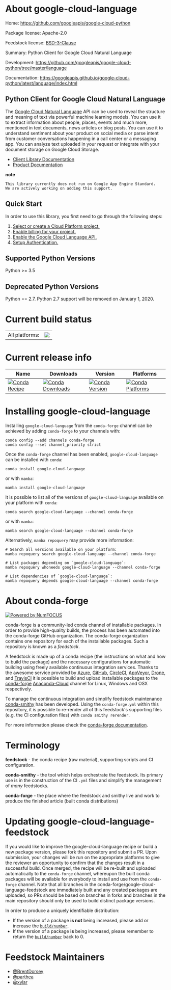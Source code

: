 About google-cloud-language
===========================

Home: https://github.com/googleapis/google-cloud-python

Package license: Apache-2.0

Feedstock license: [BSD-3-Clause](https://github.com/conda-forge/google-cloud-language-feedstock/blob/master/LICENSE.txt)

Summary: Python Client for Google Cloud Natural Language

Development: https://github.com/googleapis/google-cloud-python/tree/master/language

Documentation: https://googleapis.github.io/google-cloud-python/latest/language/index.html

Python Client for Google Cloud Natural Language
-------------------------

The [Google Cloud Natural Language](https://cloud.google.com/natural-language/) API can be used to reveal the
structure and meaning of text via powerful machine
learning models. You can use it to extract information about
people, places, events and much more, mentioned in text documents,
news articles or blog posts. You can use it to understand
sentiment about your product on social media or parse intent from
customer conversations happening in a call center or a messaging
app. You can analyze text uploaded in your request or integrate
with your document storage on Google Cloud Storage.

- [Client Library Documentation](https://googleapis.github.io/google-cloud-python/latest/language/index.html)
- [Product Documentation](https://cloud.google.com/language/docs)

**note**

    This library currently does not run on Google App Engine Standard.
    We are actively working on adding this support.

Quick Start
-----------

In order to use this library, you first need to go through the following steps:

1. [Select or create a Cloud Platform project.](https://console.cloud.google.com/project)
2. [Enable billing for your project.](https://cloud.google.com/billing/docs/how-to/modify-project#enable_billing_for_a_project)
3. [Enable the Google Cloud Language API.](https://cloud.google.com/natural-language)
4. [Setup Authentication.](https://googleapis.github.io/google-cloud-python/latest/core/auth.html)

Supported Python Versions
-----------
Python >= 3.5

Deprecated Python Versions
-----------
Python == 2.7. Python 2.7 support will be removed on January 1, 2020.


Current build status
====================


<table><tr><td>All platforms:</td>
    <td>
      <a href="https://dev.azure.com/conda-forge/feedstock-builds/_build/latest?definitionId=6611&branchName=master">
        <img src="https://dev.azure.com/conda-forge/feedstock-builds/_apis/build/status/google-cloud-language-feedstock?branchName=master">
      </a>
    </td>
  </tr>
</table>

Current release info
====================

| Name | Downloads | Version | Platforms |
| --- | --- | --- | --- |
| [![Conda Recipe](https://img.shields.io/badge/recipe-google--cloud--language-green.svg)](https://anaconda.org/conda-forge/google-cloud-language) | [![Conda Downloads](https://img.shields.io/conda/dn/conda-forge/google-cloud-language.svg)](https://anaconda.org/conda-forge/google-cloud-language) | [![Conda Version](https://img.shields.io/conda/vn/conda-forge/google-cloud-language.svg)](https://anaconda.org/conda-forge/google-cloud-language) | [![Conda Platforms](https://img.shields.io/conda/pn/conda-forge/google-cloud-language.svg)](https://anaconda.org/conda-forge/google-cloud-language) |

Installing google-cloud-language
================================

Installing `google-cloud-language` from the `conda-forge` channel can be achieved by adding `conda-forge` to your channels with:

```
conda config --add channels conda-forge
conda config --set channel_priority strict
```

Once the `conda-forge` channel has been enabled, `google-cloud-language` can be installed with `conda`:

```
conda install google-cloud-language
```

or with `mamba`:

```
mamba install google-cloud-language
```

It is possible to list all of the versions of `google-cloud-language` available on your platform with `conda`:

```
conda search google-cloud-language --channel conda-forge
```

or with `mamba`:

```
mamba search google-cloud-language --channel conda-forge
```

Alternatively, `mamba repoquery` may provide more information:

```
# Search all versions available on your platform:
mamba repoquery search google-cloud-language --channel conda-forge

# List packages depending on `google-cloud-language`:
mamba repoquery whoneeds google-cloud-language --channel conda-forge

# List dependencies of `google-cloud-language`:
mamba repoquery depends google-cloud-language --channel conda-forge
```


About conda-forge
=================

[![Powered by
NumFOCUS](https://img.shields.io/badge/powered%20by-NumFOCUS-orange.svg?style=flat&colorA=E1523D&colorB=007D8A)](https://numfocus.org)

conda-forge is a community-led conda channel of installable packages.
In order to provide high-quality builds, the process has been automated into the
conda-forge GitHub organization. The conda-forge organization contains one repository
for each of the installable packages. Such a repository is known as a *feedstock*.

A feedstock is made up of a conda recipe (the instructions on what and how to build
the package) and the necessary configurations for automatic building using freely
available continuous integration services. Thanks to the awesome service provided by
[Azure](https://azure.microsoft.com/en-us/services/devops/), [GitHub](https://github.com/),
[CircleCI](https://circleci.com/), [AppVeyor](https://www.appveyor.com/),
[Drone](https://cloud.drone.io/welcome), and [TravisCI](https://travis-ci.com/)
it is possible to build and upload installable packages to the
[conda-forge](https://anaconda.org/conda-forge) [Anaconda-Cloud](https://anaconda.org/)
channel for Linux, Windows and OSX respectively.

To manage the continuous integration and simplify feedstock maintenance
[conda-smithy](https://github.com/conda-forge/conda-smithy) has been developed.
Using the ``conda-forge.yml`` within this repository, it is possible to re-render all of
this feedstock's supporting files (e.g. the CI configuration files) with ``conda smithy rerender``.

For more information please check the [conda-forge documentation](https://conda-forge.org/docs/).

Terminology
===========

**feedstock** - the conda recipe (raw material), supporting scripts and CI configuration.

**conda-smithy** - the tool which helps orchestrate the feedstock.
                   Its primary use is in the construction of the CI ``.yml`` files
                   and simplify the management of *many* feedstocks.

**conda-forge** - the place where the feedstock and smithy live and work to
                  produce the finished article (built conda distributions)


Updating google-cloud-language-feedstock
========================================

If you would like to improve the google-cloud-language recipe or build a new
package version, please fork this repository and submit a PR. Upon submission,
your changes will be run on the appropriate platforms to give the reviewer an
opportunity to confirm that the changes result in a successful build. Once
merged, the recipe will be re-built and uploaded automatically to the
`conda-forge` channel, whereupon the built conda packages will be available for
everybody to install and use from the `conda-forge` channel.
Note that all branches in the conda-forge/google-cloud-language-feedstock are
immediately built and any created packages are uploaded, so PRs should be based
on branches in forks and branches in the main repository should only be used to
build distinct package versions.

In order to produce a uniquely identifiable distribution:
 * If the version of a package **is not** being increased, please add or increase
   the [``build/number``](https://docs.conda.io/projects/conda-build/en/latest/resources/define-metadata.html#build-number-and-string).
 * If the version of a package **is** being increased, please remember to return
   the [``build/number``](https://docs.conda.io/projects/conda-build/en/latest/resources/define-metadata.html#build-number-and-string)
   back to 0.

Feedstock Maintainers
=====================

* [@BrentDorsey](https://github.com/BrentDorsey/)
* [@parthea](https://github.com/parthea/)
* [@xylar](https://github.com/xylar/)

